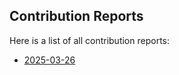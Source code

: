 ## Contribution Reports
Here is a list of all contribution reports:

- [2025-03-26](./reports/contributions-2025-03-26.md)
